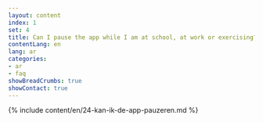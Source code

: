 ```yaml
---
layout: content
index: 1
set: 4
title: Can I pause the app while I am at school, at work or exercising?
contentLang: en
lang: ar
categories:
- ar
- faq
showBreadCrumbs: true
showContact: true
---
```

{% include content/en/24-kan-ik-de-app-pauzeren.md %}
